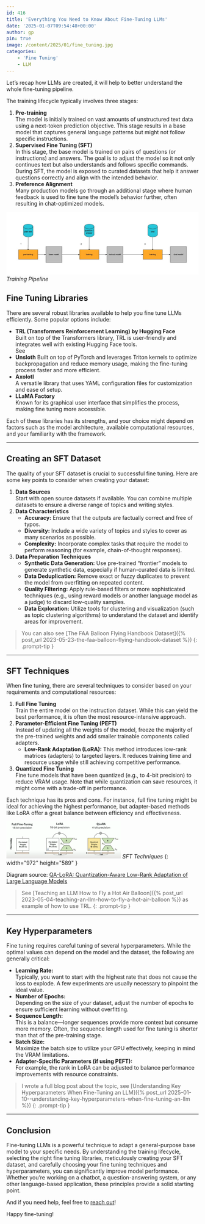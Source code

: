 ```yaml
---
id: 416
title: 'Everything You Need to Know About Fine-Tuning LLMs'
date: '2025-01-07T09:54:48+00:00'
author: gp
pin: true
image: /content/2025/01/fine_tuning.jpg
categories:
    - 'Fine Tuning'
    - LLM
---
```


Let’s recap how LLMs are created, it will help to better understand the whole fine-tuning pipeline.

The training lifecycle typically involves three stages:

1. **Pre-training**  
    The model is initially trained on vast amounts of unstructured text data using a next-token prediction objective. This stage results in a base model that captures general language patterns but might not follow specific instructions.
2. **Supervised Fine Tuning (SFT)**  
    In this stage, the base model is trained on pairs of questions (or instructions) and answers. The goal is to adjust the model so it not only continues text but also understands and follows specific commands. During SFT, the model is exposed to curated datasets that help it answer questions correctly and align with the intended behavior.
3. **Preference Alignment**  
    Many production models go through an additional stage where human feedback is used to fine tune the model’s behavior further, often resulting in chat-optimized models.

![](/content/2025/01/fine_tuning.jpg)
_Training Pipeline_
## Fine Tuning Libraries

There are several robust libraries available to help you fine tune LLMs efficiently. Some popular options include:

- **TRL (Transformers Reinforcement Learning) by Hugging Face**  
    Built on top of the Transformers library, TRL is user-friendly and integrates well with existing Hugging Face tools.  
    See
- **Unsloth** Built on top of PyTorch and leverages Triton kernels to optimize backpropagation and reduce memory usage, making the fine-tuning process faster and more efficient.
- **Axolotl**  
    A versatile library that uses YAML configuration files for customization and ease of setup.
- **LLaMA Factory**  
    Known for its graphical user interface that simplifies the process, making fine tuning more accessible.

Each of these libraries has its strengths, and your choice might depend on factors such as the model architecture, available computational resources, and your familiarity with the framework.

---

## Creating an SFT Dataset

The quality of your SFT dataset is crucial to successful fine tuning. Here are some key points to consider when creating your dataset:

1. **Data Sources**  
    Start with open source datasets if available. You can combine multiple datasets to ensure a diverse range of topics and writing styles.
2. **Data Characteristics**
    - **Accuracy:** Ensure that the outputs are factually correct and free of typos.
    - **Diversity:** Include a wide variety of topics and styles to cover as many scenarios as possible.
    - **Complexity:** Incorporate complex tasks that require the model to perform reasoning (for example, chain-of-thought responses).
3. **Data Preparation Techniques**
    - **Synthetic Data Generation:** Use pre-trained “frontier” models to generate synthetic data, especially if human-curated data is limited.
    - **Data Deduplication:** Remove exact or fuzzy duplicates to prevent the model from overfitting on repeated content.
    - **Quality Filtering:** Apply rule-based filters or more sophisticated techniques (e.g., using reward models or another language model as a judge) to discard low-quality samples.
    - **Data Exploration:** Utilize tools for clustering and visualization (such as topic clustering algorithms) to understand the dataset and identify areas for improvement.



> You can also see [The FAA Balloon Flying Handbook Dataset]({% post_url 2023-05-23-the-faa-balloon-flying-handbook-dataset %})
{: .prompt-tip }

---

## SFT Techniques

When fine tuning, there are several techniques to consider based on your requirements and computational resources:

1. **Full Fine Tuning**  
    Train the entire model on the instruction dataset. While this can yield the best performance, it is often the most resource-intensive approach.
2. **Parameter-Efficient Fine Tuning (PEFT)**  
    Instead of updating all the weights of the model, freeze the majority of the pre-trained weights and add smaller trainable components called adapters. 
    - **Low-Rank Adaptation (LoRA):** This method introduces low-rank matrices (adapters) to targeted layers. It reduces training time and resource usage while still achieving competitive performance.
3. **Quantized Fine Tuning**  
    Fine tune models that have been quantized (e.g., to 4-bit precision) to reduce VRAM usage. Note that while quantization can save resources, it might come with a trade-off in performance.

Each technique has its pros and cons. For instance, full fine tuning might be ideal for achieving the highest performance, but adapter-based methods like LoRA offer a great balance between efficiency and effectiveness.

![](content/2025/01/sft_techniques-300x97.png)
_SFT Techniques_
{: width="972" height="589" }

Diagram source: [QA-LoRA: Quantization-Aware Low-Rank Adaptation of Large Language Models](https://arxiv.org/abs/2309.14717)


> See [Teaching an LLM How to Fly a Hot Air Balloon]({% post_url 2023-05-04-teaching-an-llm-how-to-fly-a-hot-air-balloon %}) as example of how to use TRL.
{: .prompt-tip }

---

## Key Hyperparameters

Fine tuning requires careful tuning of several hyperparameters. While the optimal values can depend on the model and the dataset, the following are generally critical:

- **Learning Rate:**  
    Typically, you want to start with the highest rate that does not cause the loss to explode. A few experiments are usually necessary to pinpoint the ideal value.
- **Number of Epochs:**  
    Depending on the size of your dataset, adjust the number of epochs to ensure sufficient learning without overfitting.
- **Sequence Length:**  
    This is a balance—longer sequences provide more context but consume more memory. Often, the sequence length used for fine tuning is shorter than that of the pre-training stage.
- **Batch Size:**  
    Maximize the batch size to utilize your GPU effectively, keeping in mind the VRAM limitations.
- **Adapter-Specific Parameters (if using PEFT):**  
    For example, the rank in LoRA can be adjusted to balance performance improvements with resource constraints.

> I wrote a full blog post about the topic, see [Understanding Key Hyperparameters When Fine-Tuning an LLM]({% post_url 2025-01-10--understanding-key-hyperparameters-when-fine-tuning-an-llm %})
{: .prompt-tip }

---

## Conclusion

Fine-tuning LLMs is a powerful technique to adapt a general-purpose base model to your specific needs. By understanding the training lifecycle, selecting the right fine tuning libraries, meticulously creating your SFT dataset, and carefully choosing your fine tuning techniques and hyperparameters, you can significantly improve model performance. Whether you’re working on a chatbot, a question-answering system, or any other language-based application, these principles provide a solid starting point.

And if you need help, feel free to [reach out](https://genmind.ch/about/)!

Happy fine-tuning!
